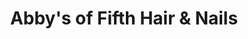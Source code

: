 ---
title: "Abby's of Fifth Hair & Nails"
url: /reno/abbys-of-fifth-hair-and-nails/
shop: beauty
---